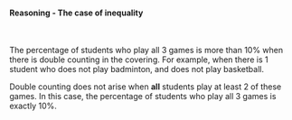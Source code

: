#### Reasoning - The case of inequality

<br>

The percentage of students who play all 3 games is more than 10% when there is double counting in the covering. For example, when there is 1 student who does not play badminton, and does not play basketball.

Double counting does not arise when **all** students play at least 2 of these games. In this case, the percentage of students who play all 3 games is exactly 10%.
